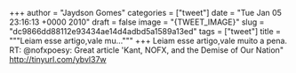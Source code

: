 
+++
author = "Jaydson Gomes"
categories = ["tweet"]
date = "Tue Jan 05 23:16:13 +0000 2010"
draft = false
image = "{TWEET_IMAGE}"
slug = "dc9866dd88112e93434ae14d4adbd5a1589a13ed"
tags = ["tweet"]
title = """Leiam esse artigo,vale mu..."""
+++
Leiam esse artigo,vale muito a pena. RT: @nofxpoesy: Great article 'Kant, NOFX, and the Demise of Our Nation" http://tinyurl.com/ybvl37w
